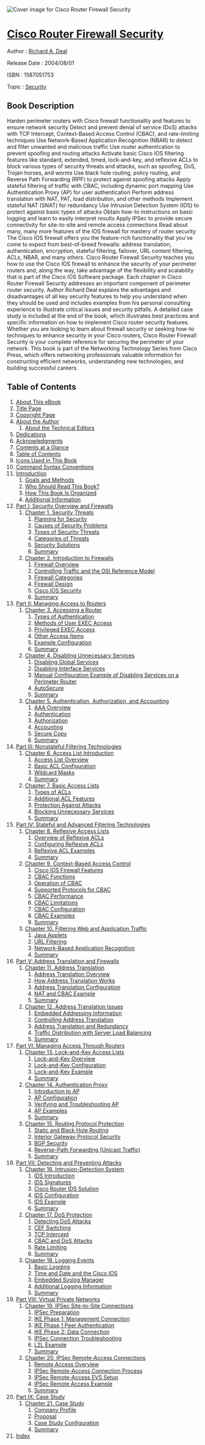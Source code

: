 ![Cover image for Cisco Router Firewall Security](https://imgdetail.ebookreading.net/cover/cover/security/EB1587051753.jpg)

[Cisco Router Firewall Security](https://ebookreading.net/view/book/Cisco+Router+Firewall+Security-EB1587051753_1.html "Cisco Router Firewall Security")
====================================================================================================================

Author : [Richard A. Deal](https://ebookreading.net/search/author/Richard+A.+Deal)

Release Date : 2004/08/01

ISBN : 1587051753

Topic : [Security](https://ebookreading.net/search/category/security)

Book Description
-----------------

Harden perimeter routers with Cisco firewall functionality and features to ensure network security
Detect and prevent denial of service (DoS) attacks with TCP Intercept, Context-Based Access Control (CBAC), and rate-limiting techniques
Use Network-Based Application Recognition (NBAR) to detect and filter unwanted and malicious traffic
Use router authentication to prevent spoofing and routing attacks
Activate basic Cisco IOS filtering features like standard, extended, timed, lock-and-key, and reflexive ACLs to block various types of security threats and attacks, such as spoofing, DoS, Trojan horses, and worms
Use black hole routing, policy routing, and Reverse Path Forwarding (RPF) to protect against spoofing attacks
Apply stateful filtering of traffic with CBAC, including dynamic port mapping
Use Authentication Proxy (AP) for user authentication
Perform address translation with NAT, PAT, load distribution, and other methods
Implement stateful NAT (SNAT) for redundancy
Use Intrusion Detection System (IDS) to protect against basic types of attacks
Obtain how-to instructions on basic logging and learn to easily interpret results
Apply IPSec to provide secure connectivity for site-to-site and remote access connections
Read about many, many more features of the IOS firewall for mastery of router security
The Cisco IOS firewall offers you the feature-rich functionality that you've come to expect from best-of-breed firewalls: address translation, authentication, encryption, stateful filtering, failover, URL content filtering, ACLs, NBAR, and many others. Cisco Router Firewall Security teaches you how to use the Cisco IOS firewall to enhance the security of your perimeter routers and, along the way, take advantage of the flexibility and scalability that is part of the Cisco IOS Software package.
Each chapter in Cisco Router Firewall Security addresses an important component of perimeter router security. Author Richard Deal explains the advantages and disadvantages of all key security features to help you understand when they should be used and includes examples from his personal consulting experience to illustrate critical issues and security pitfalls. A detailed case study is included at the end of the book, which illustrates best practices and specific information on how to implement Cisco router security features.
Whether you are looking to learn about firewall security or seeking how-to techniques to enhance security in your Cisco routers, Cisco Router Firewall Security is your complete reference for securing the perimeter of your network.
This book is part of the Networking Technology Series from Cisco Press, which offers networking professionals valuable information for constructing efficient networks, understanding new technologies, and building successful careers.
              
Table of Contents
-----------------

1. [About This eBook](https://ebookreading.net/view/book/Cisco+Router+Firewall+Security-EB1587051753_2.html#pref00)
1. [Title Page](https://ebookreading.net/view/book/Cisco+Router+Firewall+Security-EB1587051753_3.html)
1. [Copyright Page](https://ebookreading.net/view/book/Cisco+Router+Firewall+Security-EB1587051753_4.html)
1. [About the Author](https://ebookreading.net/view/book/Cisco+Router+Firewall+Security-EB1587051753_5.html)
    1. [About the Technical Editors](https://ebookreading.net/view/book/Cisco+Router+Firewall+Security-EB1587051753_5.html#fm01lev1sec1)
1. [Dedications](https://ebookreading.net/view/book/Cisco+Router+Firewall+Security-EB1587051753_6.html)
1. [Acknowledgments](https://ebookreading.net/view/book/Cisco+Router+Firewall+Security-EB1587051753_7.html)
1. [Contents at a Glance](https://ebookreading.net/view/book/Cisco+Router+Firewall+Security-EB1587051753_8.html)
1. [Table of Contents](https://ebookreading.net/view/book/Cisco+Router+Firewall+Security-EB1587051753_9.html)
1. [Icons Used in This Book](https://ebookreading.net/view/book/Cisco+Router+Firewall+Security-EB1587051753_10.html)
1. [Command Syntax Conventions](https://ebookreading.net/view/book/Cisco+Router+Firewall+Security-EB1587051753_11.html)
1. [Introduction](https://ebookreading.net/view/book/Cisco+Router+Firewall+Security-EB1587051753_12.html)
    1. [Goals and Methods](https://ebookreading.net/view/book/Cisco+Router+Firewall+Security-EB1587051753_12.html#fm01lev1sec2)
    1. [Who Should Read This Book?](https://ebookreading.net/view/book/Cisco+Router+Firewall+Security-EB1587051753_12.html#fm01lev1sec3)
    1. [How This Book Is Organized](https://ebookreading.net/view/book/Cisco+Router+Firewall+Security-EB1587051753_12.html#fm01lev1sec4)
    1. [Additional Information](https://ebookreading.net/view/book/Cisco+Router+Firewall+Security-EB1587051753_12.html#fm01lev1sec5)
1. [Part I: Security Overview and Firewalls](https://ebookreading.net/view/book/Cisco+Router+Firewall+Security-EB1587051753_13.html#part01)
    1. [Chapter 1. Security Threats](https://ebookreading.net/view/book/Cisco+Router+Firewall+Security-EB1587051753_14.html#ch01)
        1. [Planning for Security](https://ebookreading.net/view/book/Cisco+Router+Firewall+Security-EB1587051753_14.html#ch01lev1sec1)
        1. [Causes of Security Problems](https://ebookreading.net/view/book/Cisco+Router+Firewall+Security-EB1587051753_14.html#ch01lev1sec2)
        1. [Types of Security Threats](https://ebookreading.net/view/book/Cisco+Router+Firewall+Security-EB1587051753_14.html#ch01lev1sec3)
        1. [Categories of Threats](https://ebookreading.net/view/book/Cisco+Router+Firewall+Security-EB1587051753_14.html#ch01lev1sec4)
        1. [Security Solutions](https://ebookreading.net/view/book/Cisco+Router+Firewall+Security-EB1587051753_14.html#ch01lev1sec5)
        1. [Summary](https://ebookreading.net/view/book/Cisco+Router+Firewall+Security-EB1587051753_14.html#ch01lev1sec6)
    1. [Chapter 2. Introduction to Firewalls](https://ebookreading.net/view/book/Cisco+Router+Firewall+Security-EB1587051753_15.html#ch02)
        1. [Firewall Overview](https://ebookreading.net/view/book/Cisco+Router+Firewall+Security-EB1587051753_15.html#ch02lev1sec1)
        1. [Controlling Traffic and the OSI Reference Model](https://ebookreading.net/view/book/Cisco+Router+Firewall+Security-EB1587051753_15.html#ch02lev1sec2)
        1. [Firewall Categories](https://ebookreading.net/view/book/Cisco+Router+Firewall+Security-EB1587051753_15.html#ch02lev1sec3)
        1. [Firewall Design](https://ebookreading.net/view/book/Cisco+Router+Firewall+Security-EB1587051753_15.html#ch02lev1sec4)
        1. [Cisco IOS Security](https://ebookreading.net/view/book/Cisco+Router+Firewall+Security-EB1587051753_15.html#ch02lev1sec5)
        1. [Summary](https://ebookreading.net/view/book/Cisco+Router+Firewall+Security-EB1587051753_15.html#ch02lev1sec6)
1. [Part II: Managing Access to Routers](https://ebookreading.net/view/book/Cisco+Router+Firewall+Security-EB1587051753_16.html#part02)
    1. [Chapter 3. Accessing a Router](https://ebookreading.net/view/book/Cisco+Router+Firewall+Security-EB1587051753_17.html#ch03)
        1. [Types of Authentication](https://ebookreading.net/view/book/Cisco+Router+Firewall+Security-EB1587051753_17.html#ch03lev1sec1)
        1. [Methods of User EXEC Access](https://ebookreading.net/view/book/Cisco+Router+Firewall+Security-EB1587051753_17.html#ch03lev1sec2)
        1. [Privileged EXEC Access](https://ebookreading.net/view/book/Cisco+Router+Firewall+Security-EB1587051753_17.html#ch03lev1sec3)
        1. [Other Access Items](https://ebookreading.net/view/book/Cisco+Router+Firewall+Security-EB1587051753_17.html#ch03lev1sec4)
        1. [Example Configuration](https://ebookreading.net/view/book/Cisco+Router+Firewall+Security-EB1587051753_17.html#ch03lev1sec5)
        1. [Summary](https://ebookreading.net/view/book/Cisco+Router+Firewall+Security-EB1587051753_17.html#ch03lev1sec6)
    1. [Chapter 4. Disabling Unnecessary Services](https://ebookreading.net/view/book/Cisco+Router+Firewall+Security-EB1587051753_18.html#ch04)
        1. [Disabling Global Services](https://ebookreading.net/view/book/Cisco+Router+Firewall+Security-EB1587051753_18.html#ch04lev1sec1)
        1. [Disabling Interface Services](https://ebookreading.net/view/book/Cisco+Router+Firewall+Security-EB1587051753_18.html#ch04lev1sec2)
        1. [Manual Configuration Example of Disabling Services on a Perimeter Router](https://ebookreading.net/view/book/Cisco+Router+Firewall+Security-EB1587051753_18.html#ch04lev1sec3)
        1. [AutoSecure](https://ebookreading.net/view/book/Cisco+Router+Firewall+Security-EB1587051753_18.html#ch04lev1sec4)
        1. [Summary](https://ebookreading.net/view/book/Cisco+Router+Firewall+Security-EB1587051753_18.html#ch04lev1sec5)
    1. [Chapter 5. Authentication, Authorization, and Accounting](https://ebookreading.net/view/book/Cisco+Router+Firewall+Security-EB1587051753_20.html#ch05)
        1. [AAA Overview](https://ebookreading.net/view/book/Cisco+Router+Firewall+Security-EB1587051753_20.html#ch05lev1sec1)
        1. [Authentication](https://ebookreading.net/view/book/Cisco+Router+Firewall+Security-EB1587051753_20.html#ch05lev1sec2)
        1. [Authorization](https://ebookreading.net/view/book/Cisco+Router+Firewall+Security-EB1587051753_20.html#ch05lev1sec3)
        1. [Accounting](https://ebookreading.net/view/book/Cisco+Router+Firewall+Security-EB1587051753_20.html#ch05lev1sec4)
        1. [Secure Copy](https://ebookreading.net/view/book/Cisco+Router+Firewall+Security-EB1587051753_20.html#ch05lev1sec5)
        1. [Summary](https://ebookreading.net/view/book/Cisco+Router+Firewall+Security-EB1587051753_20.html#ch05lev1sec6)
1. [Part III: Nonstateful Filtering Technologies](https://ebookreading.net/view/book/Cisco+Router+Firewall+Security-EB1587051753_0.html#part03)
    1. [Chapter 6. Access List Introduction](https://ebookreading.net/view/book/Cisco+Router+Firewall+Security-EB1587051753_22.html#ch06)
        1. [Access List Overview](https://ebookreading.net/view/book/Cisco+Router+Firewall+Security-EB1587051753_22.html#ch06lev1sec1)
        1. [Basic ACL Configuration](https://ebookreading.net/view/book/Cisco+Router+Firewall+Security-EB1587051753_22.html#ch06lev1sec2)
        1. [Wildcard Masks](https://ebookreading.net/view/book/Cisco+Router+Firewall+Security-EB1587051753_22.html#ch06lev1sec3)
        1. [Summary](https://ebookreading.net/view/book/Cisco+Router+Firewall+Security-EB1587051753_22.html#ch06lev1sec4)
    1. [Chapter 7. Basic Access Lists](https://ebookreading.net/view/book/Cisco+Router+Firewall+Security-EB1587051753_23.html#ch07)
        1. [Types of ACLs](https://ebookreading.net/view/book/Cisco+Router+Firewall+Security-EB1587051753_23.html#ch07lev1sec1)
        1. [Additional ACL Features](https://ebookreading.net/view/book/Cisco+Router+Firewall+Security-EB1587051753_23.html#ch07lev1sec2)
        1. [Protection Against Attacks](https://ebookreading.net/view/book/Cisco+Router+Firewall+Security-EB1587051753_24.html#ch07lev1sec3)
        1. [Blocking Unnecessary Services](https://ebookreading.net/view/book/Cisco+Router+Firewall+Security-EB1587051753_24.html#ch07lev1sec4)
        1. [Summary](https://ebookreading.net/view/book/Cisco+Router+Firewall+Security-EB1587051753_24.html#ch07lev1sec5)
1. [Part IV: Stateful and Advanced Filtering Technologies](https://ebookreading.net/view/book/Cisco+Router+Firewall+Security-EB1587051753_25.html#part04)
    1. [Chapter 8. Reflexive Access Lists](https://ebookreading.net/view/book/Cisco+Router+Firewall+Security-EB1587051753_26.html#ch08)
        1. [Overview of Reflexive ACLs](https://ebookreading.net/view/book/Cisco+Router+Firewall+Security-EB1587051753_26.html#ch08lev1sec1)
        1. [Configuring Reflexive ACLs](https://ebookreading.net/view/book/Cisco+Router+Firewall+Security-EB1587051753_26.html#ch08lev1sec2)
        1. [Reflexive ACL Examples](https://ebookreading.net/view/book/Cisco+Router+Firewall+Security-EB1587051753_26.html#ch08lev1sec3)
        1. [Summary](https://ebookreading.net/view/book/Cisco+Router+Firewall+Security-EB1587051753_26.html#ch08lev1sec4)
    1. [Chapter 9. Context-Based Access Control](https://ebookreading.net/view/book/Cisco+Router+Firewall+Security-EB1587051753_27.html#ch09)
        1. [Cisco IOS Firewall Features](https://ebookreading.net/view/book/Cisco+Router+Firewall+Security-EB1587051753_27.html#ch09lev1sec1)
        1. [CBAC Functions](https://ebookreading.net/view/book/Cisco+Router+Firewall+Security-EB1587051753_27.html#ch09lev1sec2)
        1. [Operation of CBAC](https://ebookreading.net/view/book/Cisco+Router+Firewall+Security-EB1587051753_27.html#ch09lev1sec3)
        1. [Supported Protocols for CBAC](https://ebookreading.net/view/book/Cisco+Router+Firewall+Security-EB1587051753_27.html#ch09lev1sec4)
        1. [CBAC Performance](https://ebookreading.net/view/book/Cisco+Router+Firewall+Security-EB1587051753_27.html#ch09lev1sec5)
        1. [CBAC Limitations](https://ebookreading.net/view/book/Cisco+Router+Firewall+Security-EB1587051753_27.html#ch09lev1sec6)
        1. [CBAC Configuration](https://ebookreading.net/view/book/Cisco+Router+Firewall+Security-EB1587051753_27.html#ch09lev1sec7)
        1. [CBAC Examples](https://ebookreading.net/view/book/Cisco+Router+Firewall+Security-EB1587051753_27.html#ch09lev1sec8)
        1. [Summary](https://ebookreading.net/view/book/Cisco+Router+Firewall+Security-EB1587051753_27.html#ch09lev1sec9)
    1. [Chapter 10. Filtering Web and Application Traffic](https://ebookreading.net/view/book/Cisco+Router+Firewall+Security-EB1587051753_28.html#ch10)
        1. [Java Applets](https://ebookreading.net/view/book/Cisco+Router+Firewall+Security-EB1587051753_28.html#ch10lev1sec1)
        1. [URL Filtering](https://ebookreading.net/view/book/Cisco+Router+Firewall+Security-EB1587051753_28.html#ch10lev1sec2)
        1. [Network-Based Application Recognition](https://ebookreading.net/view/book/Cisco+Router+Firewall+Security-EB1587051753_28.html#ch10lev1sec3)
        1. [Summary](https://ebookreading.net/view/book/Cisco+Router+Firewall+Security-EB1587051753_28.html#ch10lev1sec4)
1. [Part V: Address Translation and Firewalls](https://ebookreading.net/view/book/Cisco+Router+Firewall+Security-EB1587051753_29.html#part05)
    1. [Chapter 11. Address Translation](https://ebookreading.net/view/book/Cisco+Router+Firewall+Security-EB1587051753_30.html#ch11)
        1. [Address Translation Overview](https://ebookreading.net/view/book/Cisco+Router+Firewall+Security-EB1587051753_30.html#ch11lev1sec1)
        1. [How Address Translation Works](https://ebookreading.net/view/book/Cisco+Router+Firewall+Security-EB1587051753_30.html#ch11lev1sec2)
        1. [Address Translation Configuration](https://ebookreading.net/view/book/Cisco+Router+Firewall+Security-EB1587051753_30.html#ch11lev1sec3)
        1. [NAT and CBAC Example](https://ebookreading.net/view/book/Cisco+Router+Firewall+Security-EB1587051753_30.html#ch11lev1sec4)
        1. [Summary](https://ebookreading.net/view/book/Cisco+Router+Firewall+Security-EB1587051753_30.html#ch11lev1sec5)
    1. [Chapter 12. Address Translation Issues](https://ebookreading.net/view/book/Cisco+Router+Firewall+Security-EB1587051753_31.html#ch12)
        1. [Embedded Addressing Information](https://ebookreading.net/view/book/Cisco+Router+Firewall+Security-EB1587051753_31.html#ch12lev1sec1)
        1. [Controlling Address Translation](https://ebookreading.net/view/book/Cisco+Router+Firewall+Security-EB1587051753_31.html#ch12lev1sec2)
        1. [Address Translation and Redundancy](https://ebookreading.net/view/book/Cisco+Router+Firewall+Security-EB1587051753_31.html#ch12lev1sec3)
        1. [Traffic Distribution with Server Load Balancing](https://ebookreading.net/view/book/Cisco+Router+Firewall+Security-EB1587051753_31.html#ch12lev1sec4)
        1. [Summary](https://ebookreading.net/view/book/Cisco+Router+Firewall+Security-EB1587051753_31.html#ch12lev1sec5)
1. [Part VI: Managing Access Through Routers](https://ebookreading.net/view/book/Cisco+Router+Firewall+Security-EB1587051753_0.html#part06)
    1. [Chapter 13. Lock-and-Key Access Lists](https://ebookreading.net/view/book/Cisco+Router+Firewall+Security-EB1587051753_32.html#ch13)
        1. [Lock-and-Key Overview](https://ebookreading.net/view/book/Cisco+Router+Firewall+Security-EB1587051753_32.html#ch13lev1sec1)
        1. [Lock-and-Key Configuration](https://ebookreading.net/view/book/Cisco+Router+Firewall+Security-EB1587051753_32.html#ch13lev1sec2)
        1. [Lock-and-Key Example](https://ebookreading.net/view/book/Cisco+Router+Firewall+Security-EB1587051753_32.html#ch13lev1sec3)
        1. [Summary](https://ebookreading.net/view/book/Cisco+Router+Firewall+Security-EB1587051753_32.html#ch13lev1sec4)
    1. [Chapter 14. Authentication Proxy](https://ebookreading.net/view/book/Cisco+Router+Firewall+Security-EB1587051753_33.html#ch14)
        1. [Introduction to AP](https://ebookreading.net/view/book/Cisco+Router+Firewall+Security-EB1587051753_33.html#ch14lev1sec1)
        1. [AP Configuration](https://ebookreading.net/view/book/Cisco+Router+Firewall+Security-EB1587051753_33.html#ch14lev1sec2)
        1. [Verifying and Troubleshooting AP](https://ebookreading.net/view/book/Cisco+Router+Firewall+Security-EB1587051753_33.html#ch14lev1sec3)
        1. [AP Examples](https://ebookreading.net/view/book/Cisco+Router+Firewall+Security-EB1587051753_33.html#ch14lev1sec4)
        1. [Summary](https://ebookreading.net/view/book/Cisco+Router+Firewall+Security-EB1587051753_33.html#ch14lev1sec5)
    1. [Chapter 15. Routing Protocol Protection](https://ebookreading.net/view/book/Cisco+Router+Firewall+Security-EB1587051753_34.html#ch15)
        1. [Static and Black Hole Routing](https://ebookreading.net/view/book/Cisco+Router+Firewall+Security-EB1587051753_34.html#ch15lev1sec1)
        1. [Interior Gateway Protocol Security](https://ebookreading.net/view/book/Cisco+Router+Firewall+Security-EB1587051753_34.html#ch15lev1sec2)
        1. [BGP Security](https://ebookreading.net/view/book/Cisco+Router+Firewall+Security-EB1587051753_34.html#ch15lev1sec3)
        1. [Reverse-Path Forwarding (Unicast Traffic)](https://ebookreading.net/view/book/Cisco+Router+Firewall+Security-EB1587051753_34.html#ch15lev1sec4)
        1. [Summary](https://ebookreading.net/view/book/Cisco+Router+Firewall+Security-EB1587051753_34.html#ch15lev1sec5)
1. [Part VII: Detecting and Preventing Attacks](https://ebookreading.net/view/book/Cisco+Router+Firewall+Security-EB1587051753_35.html#part07)
    1. [Chapter 16. Intrusion-Detection System](https://ebookreading.net/view/book/Cisco+Router+Firewall+Security-EB1587051753_36.html#ch16)
        1. [IDS Introduction](https://ebookreading.net/view/book/Cisco+Router+Firewall+Security-EB1587051753_36.html#ch16lev1sec1)
        1. [IDS Signatures](https://ebookreading.net/view/book/Cisco+Router+Firewall+Security-EB1587051753_36.html#ch16lev1sec2)
        1. [Cisco Router IDS Solution](https://ebookreading.net/view/book/Cisco+Router+Firewall+Security-EB1587051753_36.html#ch16lev1sec3)
        1. [IDS Configuration](https://ebookreading.net/view/book/Cisco+Router+Firewall+Security-EB1587051753_36.html#ch16lev1sec4)
        1. [IDS Example](https://ebookreading.net/view/book/Cisco+Router+Firewall+Security-EB1587051753_36.html#ch16lev1sec5)
        1. [Summary](https://ebookreading.net/view/book/Cisco+Router+Firewall+Security-EB1587051753_36.html#ch16lev1sec6)
    1. [Chapter 17. DoS Protection](https://ebookreading.net/view/book/Cisco+Router+Firewall+Security-EB1587051753_37.html#ch17)
        1. [Detecting DoS Attacks](https://ebookreading.net/view/book/Cisco+Router+Firewall+Security-EB1587051753_37.html#ch17lev1sec1)
        1. [CEF Switching](https://ebookreading.net/view/book/Cisco+Router+Firewall+Security-EB1587051753_37.html#ch17lev1sec2)
        1. [TCP Intercept](https://ebookreading.net/view/book/Cisco+Router+Firewall+Security-EB1587051753_37.html#ch17lev1sec3)
        1. [CBAC and DoS Attacks](https://ebookreading.net/view/book/Cisco+Router+Firewall+Security-EB1587051753_37.html#ch17lev1sec4)
        1. [Rate Limiting](https://ebookreading.net/view/book/Cisco+Router+Firewall+Security-EB1587051753_37.html#ch17lev1sec5)
        1. [Summary](https://ebookreading.net/view/book/Cisco+Router+Firewall+Security-EB1587051753_37.html#ch17lev1sec6)
    1. [Chapter 18. Logging Events](https://ebookreading.net/view/book/Cisco+Router+Firewall+Security-EB1587051753_38.html#ch18)
        1. [Basic Logging](https://ebookreading.net/view/book/Cisco+Router+Firewall+Security-EB1587051753_38.html#ch18lev1sec1)
        1. [Time and Date and the Cisco IOS](https://ebookreading.net/view/book/Cisco+Router+Firewall+Security-EB1587051753_38.html#ch18lev1sec2)
        1. [Embedded Syslog Manager](https://ebookreading.net/view/book/Cisco+Router+Firewall+Security-EB1587051753_38.html#ch18lev1sec3)
        1. [Additional Logging Information](https://ebookreading.net/view/book/Cisco+Router+Firewall+Security-EB1587051753_38.html#ch18lev1sec4)
        1. [Summary](https://ebookreading.net/view/book/Cisco+Router+Firewall+Security-EB1587051753_38.html#ch18lev1sec5)
1. [Part VIII: Virtual Private Networks](https://ebookreading.net/view/book/Cisco+Router+Firewall+Security-EB1587051753_39.html#part08)
    1. [Chapter 19. IPSec Site-to-Site Connections](https://ebookreading.net/view/book/Cisco+Router+Firewall+Security-EB1587051753_40.html#ch19)
        1. [IPSec Preparation](https://ebookreading.net/view/book/Cisco+Router+Firewall+Security-EB1587051753_40.html#ch19lev1sec1)
        1. [IKE Phase 1: Management Connection](https://ebookreading.net/view/book/Cisco+Router+Firewall+Security-EB1587051753_40.html#ch19lev1sec2)
        1. [IKE Phase 1 Peer Authentication](https://ebookreading.net/view/book/Cisco+Router+Firewall+Security-EB1587051753_40.html#ch19lev1sec3)
        1. [IKE Phase 2: Data Connection](https://ebookreading.net/view/book/Cisco+Router+Firewall+Security-EB1587051753_40.html#ch19lev1sec4)
        1. [IPSec Connection Troubleshooting](https://ebookreading.net/view/book/Cisco+Router+Firewall+Security-EB1587051753_40.html#ch19lev1sec5)
        1. [L2L Example](https://ebookreading.net/view/book/Cisco+Router+Firewall+Security-EB1587051753_40.html#ch19lev1sec6)
        1. [Summary](https://ebookreading.net/view/book/Cisco+Router+Firewall+Security-EB1587051753_40.html#ch19lev1sec7)
    1. [Chapter 20. IPSec Remote-Access Connections](https://ebookreading.net/view/book/Cisco+Router+Firewall+Security-EB1587051753_41.html#ch20)
        1. [Remote Access Overview](https://ebookreading.net/view/book/Cisco+Router+Firewall+Security-EB1587051753_41.html#ch20lev1sec1)
        1. [IPSec Remote-Access Connection Process](https://ebookreading.net/view/book/Cisco+Router+Firewall+Security-EB1587051753_41.html#ch20lev1sec2)
        1. [IPSec Remote-Access EVS Setup](https://ebookreading.net/view/book/Cisco+Router+Firewall+Security-EB1587051753_41.html#ch20lev1sec3)
        1. [IPSec Remote Access Example](https://ebookreading.net/view/book/Cisco+Router+Firewall+Security-EB1587051753_41.html#ch20lev1sec4)
        1. [Summary](https://ebookreading.net/view/book/Cisco+Router+Firewall+Security-EB1587051753_41.html#ch20lev1sec5)
1. [Part IX: Case Study](https://ebookreading.net/view/book/Cisco+Router+Firewall+Security-EB1587051753_42.html)
    1. [Chapter 21. Case Study](https://ebookreading.net/view/book/Cisco+Router+Firewall+Security-EB1587051753_43.html#ch21)
        1. [Company Profile](https://ebookreading.net/view/book/Cisco+Router+Firewall+Security-EB1587051753_43.html#ch21lev1sec1)
        1. [Proposal](https://ebookreading.net/view/book/Cisco+Router+Firewall+Security-EB1587051753_43.html#ch21lev1sec2)
        1. [Case Study Configuration](https://ebookreading.net/view/book/Cisco+Router+Firewall+Security-EB1587051753_43.html#ch21lev1sec3)
        1. [Summary](https://ebookreading.net/view/book/Cisco+Router+Firewall+Security-EB1587051753_43.html#ch21lev1sec4)
1. [Index](https://ebookreading.net/view/book/Cisco+Router+Firewall+Security-EB1587051753_44.html)
